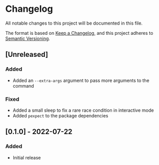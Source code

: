 <!---
SPDX-FileCopyrightText: © 2022 Matt Williams <matt@milliams.com>
SPDX-License-Identifier: MIT
-->

# Changelog

All notable changes to this project will be documented in this file.

The format is based on [Keep a Changelog](https://keepachangelog.com/en/1.0.0/),
and this project adheres to [Semantic Versioning](https://semver.org/spec/v2.0.0.html).

## [Unreleased]

### Added

- Added an `--extra-args` argument to pass more arguments to the command

### Fixed

- Added a small sleep to fix a rare race condition in interactive mode
- Added `pexpect` to the package dependencies

## [0.1.0] - 2022-07-22

### Added

- Initial release

[//]: # (C3-2-DKAC)

